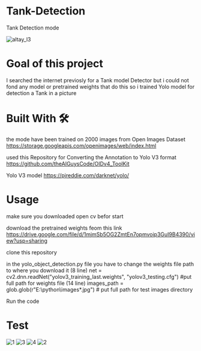 # Tank-Detection
Tank Detection mode

![altay_l3](https://user-images.githubusercontent.com/34937698/122085567-d7106680-cdd0-11eb-83b4-3c4c0756df13.jpg)


# Goal of this project

I searched the internet previosly for a Tank model Detector but i could not fond any model or pretrained weights that do this
so i trained Yolo model for detection a Tank in a picture

# Built With 🛠

  the mode have been trained on 2000 images from Open Images Dataset
  https://storage.googleapis.com/openimages/web/index.html

  used this Repository for Converting the Annotation to Yolo V3 format
  https://github.com/theAIGuysCode/OIDv4_ToolKit

  Yolo V3 model https://pjreddie.com/darknet/yolo/
 
  
 # Usage
  
  make sure you downloaded open cv befor start
  
  download the pretrained weights feom this link
  https://drive.google.com/file/d/1mjmSb5OG2ZmtEn7opmvoip3GuI9B4390/view?usp=sharing
  
  clone this repository
  
  in the yolo_object_detection.py file  you have to change the weights file path to where you download it
   (8 line)   net = cv2.dnn.readNet("yolov3_training_last.weights", "yolov3_testing.cfg")         #put full path for weights file
   (14 line) images_path = glob.glob(r"E:\python\images\*.jpg")                                   # put full path for test images directory
   
   Run the code <python yolo_object_detection.py>
  
  # Test
  
  ![1](https://user-images.githubusercontent.com/34937698/122087998-59018f00-cdd3-11eb-97f5-539b0e891d88.png)
![3](https://user-images.githubusercontent.com/34937698/122088125-76cef400-cdd3-11eb-97a8-980fbcc21289.png)
![4](https://user-images.githubusercontent.com/34937698/122088311-98c87680-cdd3-11eb-9c07-7e22de268c98.png)
![2](https://user-images.githubusercontent.com/34937698/122088328-9cf49400-cdd3-11eb-98f9-522a7e045764.png)


  
  
  
